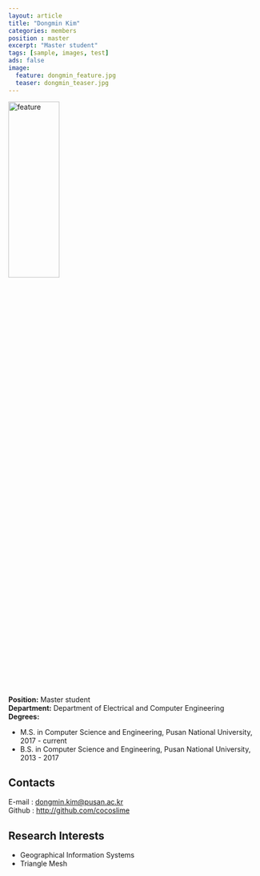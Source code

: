 ```yaml
---
layout: article
title: "Dongmin Kim"
categories: members
position : master
excerpt: "Master student"
tags: [sample, images, test]
ads: false
image:
  feature: dongmin_feature.jpg
  teaser: dongmin_teaser.jpg
---
```


<div><img style="width: 45%; height: 30%" src="{{ site.baseurl }}/images/{{ page.image.feature }}" alt="feature" ></div>

**Position:** Master student <br/>
**Department:** Department of Electrical and Computer Engineering <br/>
**Degrees:** <br/>
* M.S. in Computer Science and Engineering,
Pusan National University, 2017 - current <br/>
* B.S. in Computer Science and Engineering,
Pusan National University, 2013 - 2017 <br/>

## Contacts

E-mail : dongmin.kim@pusan.ac.kr <br/>
Github : http://github.com/cocoslime

## Research Interests

* Geographical Information Systems
* Triangle Mesh
